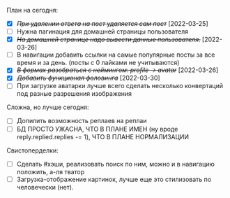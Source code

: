 План на сегодня:
* [X] ~~*При удалении ответа на пост удаляется сам пост*~~ [2022-03-25]
* [ ] Нужна пагинация для домашней страницы пользователя
* [X] ~~*На домашней странице надо вывести данные пользователя.*~~ [2022-03-26]
* [ ] В навигации добавить ссылки на самые популярные посты за все время и за день. (посты с 0 лайками не учитываются)
* [X] ~~*В формах разобраться с неймингом: profile -> avatar*~~ [2022-03-26]
* [X] ~~*Добавить функционал фоловинга*~~ [2022-03-30]
* [ ] При загрузке аватарки лучше всего сделать несколько конвертаций под разные разрешения изображения

Сложна, но лучше сегодня:
* [ ] Допилить возможность реплаев на реплаи
* [ ] БД ПРОСТО УЖАСНА, ЧТО В ПЛАНЕ ИМЕН (ну вроде reply.replied.replies -= 1), ЧТО В ПЛАНЕ НОРМАЛИЗАЦИИ

Свистоперделки:
* [ ] Сделать #хэши, реализовать поиск по ним, можно и в навигацию положить, а-ля тватор
* [ ] Загрузка-отображение картинок, лучше еще это стилизовать по человечески (нет).